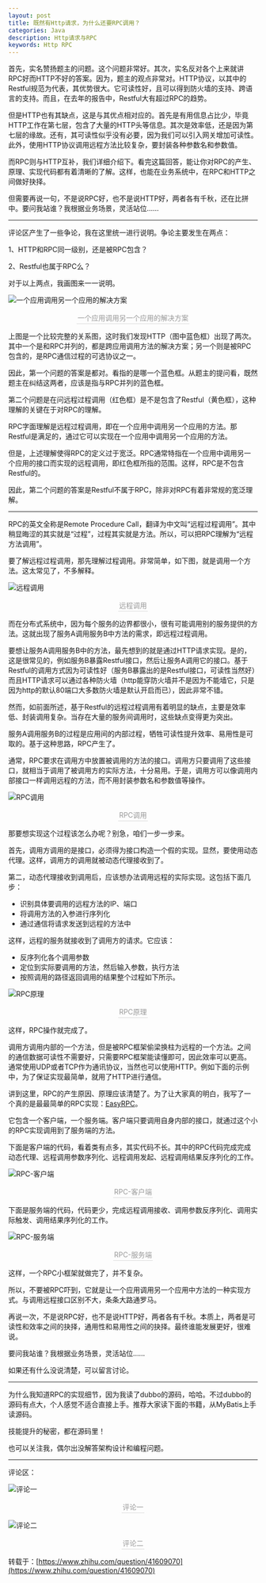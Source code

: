 ```yaml
---
layout: post
title: 既然有Http请求，为什么还要RPC调用？
categories: Java
description: Http请求与RPC
keywords: Http RPC
---
```

首先，实名赞扬题主的问题。这个问题非常好。其次，实名反对各个上来就讲RPC好而HTTP不好的答案。因为，题主的观点非常对。HTTP协议，以其中的Restful规范为代表，其优势很大。它可读性好，且可以得到防火墙的支持、跨语言的支持。而且，在去年的报告中，Restful大有超过RPC的趋势。

但是HTTP也有其缺点，这是与其优点相对应的。首先是有用信息占比少，毕竟HTTP工作在第七层，包含了大量的HTTP头等信息。其次是效率低，还是因为第七层的缘故。还有，其可读性似乎没有必要，因为我们可以引入网关增加可读性。此外，使用HTTP协议调用远程方法比较复杂，要封装各种参数名和参数值。

而RPC则与HTTP互补，我们详细介绍下。看完这篇回答，能让你对RPC的产生、原理、实现代码都有着清晰的了解。这样，也能在业务系统中，在RPC和HTTP之间做好抉择。

但需要再说一句，不是说RPC好，也不是说HTTP好，两者各有千秋，还在比拼中。要问我站谁？我根据业务场景，灵活站位……

---

评论区产生了一些争论，我在这里统一进行说明。争论主要发生在两点：

1、HTTP和RPC同一级别，还是被RPC包含？

2、Restful也属于RPC么？

对于以上两点，我画图来一一说明。

![一个应用调用另一个应用的解决方案]({{assets_base_url}}/images/blog/其它/一个应用调用另一个应用的解决方案.jpg)
<center>
<div style="color:orange; border-bottom: 1px solid #d9d9d9;display: inline-block;color: #999;padding: 2px;">一个应用调用另一个应用的解决方案</div>
</center>

上图是一个比较完整的关系图，这时我们发现HTTP（图中蓝色框）出现了两次。其中一个是和RPC并列的，都是跨应用调用方法的解决方案；另一个则是被RPC包含的，是RPC通信过程的可选协议之一。

因此，第一个问题的答案是都对。看指的是哪一个蓝色框。从题主的提问看，既然题主在纠结这两者，应该是指与RPC并列的蓝色框。

第二个问题是在问远程过程调用（红色框）是不是包含了Restful（黄色框），这种理解的关键在于对RPC的理解。

RPC字面理解是远程过程调用，即在一个应用中调用另一个应用的方法。那Restful是满足的，通过它可以实现在一个应用中调用另一个应用的方法。

但是，上述理解使得RPC的定义过于宽泛。RPC通常特指在一个应用中调用另一个应用的接口而实现的远程调用，即红色框所指的范围。这样，RPC是不包含Restful的。

因此，第二个问题的答案是Restful不属于RPC，除非对RPC有着非常规的宽泛理解。

---

RPC的英文全称是Remote Procedure Call，翻译为中文叫“远程过程调用”。其中稍显晦涩的其实就是“过程”，过程其实就是方法。所以，可以把RPC理解为“远程方法调用”。

要了解远程过程调用，那先理解过程调用。非常简单，如下图，就是调用一个方法。这太常见了，不多解释。

![远程调用]({{assets_base_url}}/images/blog/其它/v2-a5d8d1ec94bc8726faa23902b1507acf_720w.jpg)
<center>
<div style="color:orange; border-bottom: 1px solid #d9d9d9;display: inline-block;color: #999;padding: 2px;">远程调用</div>
</center>

而在分布式系统中，因为每个服务的边界都很小，很有可能调用别的服务提供的方法。这就出现了服务A调用服务B中方法的需求，即远程过程调用。

要想让服务A调用服务B中的方法，最先想到的就是通过HTTP请求实现。是的，这是很常见的，例如服务B暴露Restful接口，然后让服务A调用它的接口。基于Restful的调用方式因为可读性好（服务B暴露出的是Restful接口，可读性当然好）而且HTTP请求可以通过各种防火墙（http能穿防火墙并不是因为不能墙它，只是因为http的默认80端口大多数防火墙是默认开启而已），因此非常不错。

然而，如前面所述，基于Restful的远程过程调用有着明显的缺点，主要是效率低、封装调用复杂。当存在大量的服务间调用时，这些缺点变得更为突出。

服务A调用服务B的过程是应用间的内部过程，牺牲可读性提升效率、易用性是可取的。基于这种思路，RPC产生了。

通常，RPC要求在调用方中放置被调用的方法的接口。调用方只要调用了这些接口，就相当于调用了被调用方的实际方法，十分易用。于是，调用方可以像调用内部接口一样调用远程的方法，而不用封装参数名和参数值等操作。

![RPC调用]({{assets_base_url}}/images/blog/其它/RPC调用.jpg)
<center>
<div style="color:orange; border-bottom: 1px solid #d9d9d9;display: inline-block;color: #999;padding: 2px;">RPC调用</div>
</center>

那要想实现这个过程该怎么办呢？别急，咱们一步一步来。

首先，调用方调用的是接口，必须得为接口构造一个假的实现。显然，要使用动态代理。这样，调用方的调用就被动态代理接收到了。

第二，动态代理接收到调用后，应该想办法调用远程的实际实现。这包括下面几步：

* 识别具体要调用的远程方法的IP、端口
* 将调用方法的入参进行序列化
* 通过通信将请求发送到远程的方法中

这样，远程的服务就接收到了调用方的请求。它应该：

* 反序列化各个调用参数
* 定位到实际要调用的方法，然后输入参数，执行方法
* 按照调用的路径返回调用的结果整个过程如下所示。

![RPC原理]({{assets_base_url}}/images/blog/其它/RPC原理.jpg)
<center>
<div style="color:orange; border-bottom: 1px solid #d9d9d9;display: inline-block;color: #999;padding: 2px;">RPC原理</div>
</center>

这样，RPC操作就完成了。

调用方调用内部的一个方法，但是被RPC框架偷梁换柱为远程的一个方法。之间的通信数据可读性不需要好，只需要RPC框架能读懂即可，因此效率可以更高。通常使用UDP或者TCP作为通讯协议，当然也可以使用HTTP。例如下面的示例中，为了保证实现最简单，就用了HTTP进行通信。

讲到这里，RPC的产生原因、原理应该清楚了。为了让大家真的明白，我写了一个真的是最最简单的RPC实现：[EasyRPC](https://link.zhihu.com/?target=https%3A//github.com/yeecode/EasyRPC)。

它包含一个客户端，一个服务端。客户端只要调用自身内部的接口，就通过这个小的RPC实现调用到了服务端的方法。

下面是客户端的代码，看着类有点多，其实代码不长。其中的RPC代码完成完成动态代理、远程调用参数序列化、远程调用发起、远程调用结果反序列化的工作。

![RPC-客户端]({{assets_base_url}}/images/blog/其它/RPC-客户端.jpg)
<center>
<div style="color:orange; border-bottom: 1px solid #d9d9d9;display: inline-block;color: #999;padding: 2px;">RPC-客户端</div>
</center>

下面是服务端的代码，代码更少，完成远程调用接收、调用参数反序列化、调用实际触发、调用结果序列化的工作。

![RPC-服务端]({{assets_base_url}}/images/blog/其它/RPC-服务端.jpg)
<center>
<div style="color:orange; border-bottom: 1px solid #d9d9d9;display: inline-block;color: #999;padding: 2px;">RPC-服务端</div>
</center>

这样，一个RPC小框架就做完了，并不复杂。

所以，不要被RPC吓到，它就是让一个应用调用另一个应用中方法的一种实现方式。与调用远程接口区别不大，条条大路通罗马。

再说一次，不是说RPC好，也不是说HTTP好，两者各有千秋。本质上，两者是可读性和效率之间的抉择，通用性和易用性之间的抉择。最终谁能发展更好，很难说。

要问我站谁？我根据业务场景，灵活站位……

如果还有什么没说清楚，可以留言讨论。

---

为什么我知道RPC的实现细节，因为我读了dubbo的源码，哈哈。不过dubbo的源码有点大，个人感觉不适合直接上手。推荐大家读下面的书籍，从MyBatis上手读源码。

技能提升的秘密，都在源码里！

也可以关注我，偶尔出没解答架构设计和编程问题。

---
评论区：

![评论一]({{assets_base_url}}/images/blog/其它/RPC-评论1.png)
<center>
<div style="color:orange; border-bottom: 1px solid #d9d9d9;display: inline-block;color: #999;padding: 2px;">评论一</div>
</center>

![评论二]({{assets_base_url}}/images/blog/其它/RPC-评论2.png)
<center>
<div style="color:orange; border-bottom: 1px solid #d9d9d9;display: inline-block;color: #999;padding: 2px;">评论二</div>
</center>

转载于：[https://www.zhihu.com/question/41609070](https://www.zhihu.com/question/41609070)